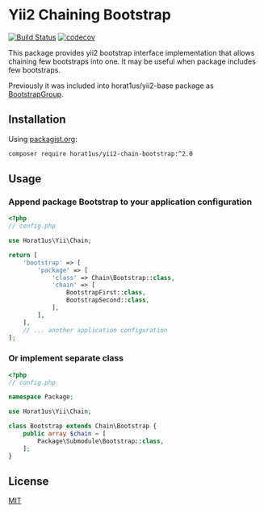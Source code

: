 # Yii2 Chaining Bootstrap
[![Build Status](https://travis-ci.org/Horat1us/yii2-chain-bootstrap.svg?branch=master)](https://travis-ci.org/Horat1us/yii2-chain-bootstrap)
[![codecov](https://codecov.io/gh/Horat1us/yii2-chain-bootstrap/branch/master/graph/badge.svg)](https://codecov.io/gh/Horat1us/yii2-chain-bootstrap)

This package provides yii2 bootstrap interface implementation that allows chaining few bootstraps
into one. It may be useful when package includes few bootstraps.  

Previously it was included into horat1us/yii2-base package as 
[BootstrapGroup](https://github.com/Horat1us/yii2-base/blob/1.16.0/src/BootstrapGroup.php).

## Installation
Using [packagist.org](https://packagist.org/packages/horat1us/yii2-chain-bootstrap):
```bash
composer require horat1us/yii2-chain-bootstrap:^2.0
```

## Usage

### Append package Bootstrap to your application configuration
```php
<?php
// config.php

use Horat1us\Yii\Chain;

return [
    'bootstrap' => [
        'package' => [
            'class' => Chain\Bootstrap::class,
            'chain' => [
                BootstrapFirst::class,
                BootstrapSecond::class,
            ],
        ],
    ],
    // ... another application configuration
];
```

### Or implement separate class

```php
<?php
// config.php

namespace Package;

use Horat1us\Yii\Chain;

class Bootstrap extends Chain\Bootstrap {
    public array $chain = [
        Package\Submodule\Bootstrap::class,
    ];
}
```

## License
[MIT](./LICENSE)
